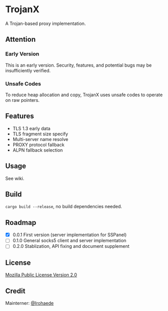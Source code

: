# TrojanX

A Trojan-based proxy implementation.

## Attention

### Early Version

This is an early version. Security, features, and potential bugs may be insufficiently verified.

### Unsafe Codes

To reduce heap allocation and copy, TrojanX uses unsafe codes to operate on raw pointers.

## Features

- TLS 1.3 early data
- TLS fragment size specify
- Multi-server name resolve
- PROXY protocol fallback
- ALPN fallback selection

## Usage

See wiki.

## Build

`cargo build --release`, no build dependencies needed.

## Roadmap

- [x] 0.0.1 First version (server implementation for SSPanel)
- [ ] 0.1.0 General socks5 client and server implementation
- [ ] 0.2.0 Stablization, API fixing and document supplement

## License

[Mozilla Public License Version 2.0](https://mozilla.org/MPL/2.0/)

## Credit

Mainterner: [@Irohaede](https://github.com/Irohaede)
